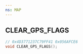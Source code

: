 ```yaml
---
ns: MAP
---
```

## CLEAR_GPS_FLAGS

```c
// 0x4D3771237C79FF41 0x056AFCE6
void CLEAR_GPS_FLAGS();
```

